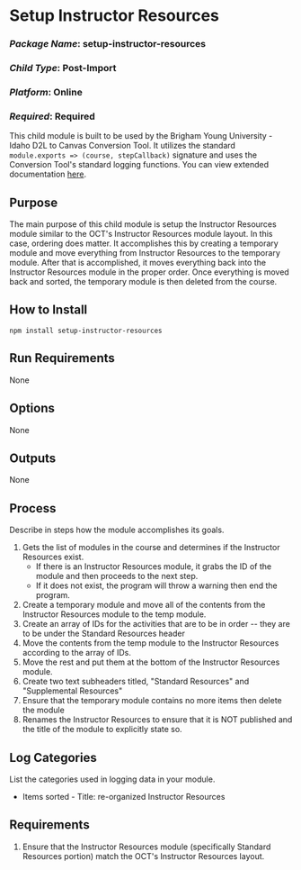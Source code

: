 # Setup Instructor Resources
### *Package Name*: setup-instructor-resources
### *Child Type*: Post-Import
### *Platform*: Online
### *Required*: Required

This child module is built to be used by the Brigham Young University - Idaho D2L to Canvas Conversion Tool. It utilizes the standard `module.exports => (course, stepCallback)` signature and uses the Conversion Tool's standard logging functions. You can view extended documentation [here](https://github.com/byuitechops/d2l-to-canvas-conversion-tool/tree/master/documentation).

## Purpose

The main purpose of this child module is setup the Instructor Resources module similar to the OCT's Instructor Resources module layout. In this case,
ordering does matter. It accomplishes this by creating a temporary module and move everything from Instructor Resources to the temporary module. After
that is accomplished, it moves everything back into the Instructor Resources module in the proper order. Once everything is moved back and sorted, the
temporary module is then deleted from the course.

## How to Install

```
npm install setup-instructor-resources
```

## Run Requirements

None

## Options

None

## Outputs

None

## Process

Describe in steps how the module accomplishes its goals.

1. Gets the list of modules in the course and determines if the Instructor Resources exist.
    - If there is an Instructor Resources module, it grabs the ID of the module and then proceeds to the next step.
    - If it does not exist, the program will throw a warning then end the program.
2. Create a temporary module and move all of the contents from the Instructor Resources module to the temp module.
3. Create an array of IDs for the activities that are to be in order -- they are to be under the Standard Resources header
4. Move the contents from the temp module to the Instructor Resources according to the array of IDs. 
5. Move the rest and put them at the bottom of the Instructor Resources module.
6. Create two text subheaders titled, "Standard Resources" and "Supplemental Resources"
7. Ensure that the temporary module contains no more items then delete the module
8. Renames the Instructor Resources to ensure that it is NOT published and the title of the module to explicitly state so.

## Log Categories

List the categories used in logging data in your module.

- Items sorted - Title: re-organized Instructor Resources

## Requirements

1. Ensure that the Instructor Resources module (specifically Standard Resources portion) match the OCT's Instructor Resources layout.
